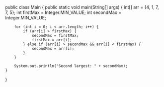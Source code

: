 public class Main {
    public static void main(String[] args) {
        int[] arr = {4, 1, 7, 7, 5};
        int firstMax = Integer.MIN_VALUE;
        int secondMax = Integer.MIN_VALUE;

        for (int i = 0; i < arr.length; i++) {
            if (arr[i] > firstMax) {
                secondMax = firstMax;
                firstMax = arr[i];
            } else if (arr[i] > secondMax && arr[i] < firstMax) {
                secondMax = arr[i];
            }
        }

        System.out.println("Second largest: " + secondMax);
    }
}
